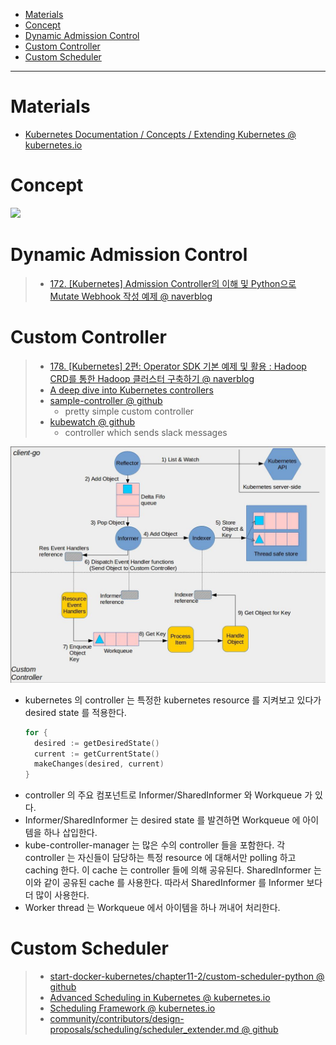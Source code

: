- [Materials](#materials)
- [Concept](#concept)
- [Dynamic Admission Control](#dynamic-admission-control)
- [Custom Controller](#custom-controller)
- [Custom Scheduler](#custom-scheduler)

-----

# Materials

* [Kubernetes Documentation / Concepts / Extending Kubernetes @ kubernetes.io](https://kubernetes.io/docs/concepts/extend-kubernetes/)

# Concept

![](https://docs.google.com/drawings/d/e/2PACX-1vQBRWyXLVUlQPlp7BvxvV9S1mxyXSM6rAc_cbLANvKlu6kCCf-kGTporTMIeG5GZtUdxXz1xowN7RmL/pub?w=960&h=720)

# Dynamic Admission Control

> * [172. [Kubernetes] Admission Controller의 이해 및 Python으로 Mutate Webhook 작성 예제 @ naverblog](https://blog.naver.com/alice_k106/221546328906)

# Custom Controller

> * [178. [Kubernetes] 2편: Operator SDK 기본 예제 및 활용 : Hadoop CRD를 통한 Hadoop 클러스터 구축하기 @ naverblog](https://blog.naver.com/alice_k106/221586279079)
> * [A deep dive into Kubernetes controllers](https://engineering.bitnami.com/articles/a-deep-dive-into-kubernetes-controllers.html)
> * [sample-controller @ github](https://github.com/kubernetes/sample-controller)
>   * pretty simple custom controller
> * [kubewatch @ github](https://github.com/bitnami-labs/kubewatch)
>   * controller which sends slack messages

![](img/client-go-controller-interaction.jpeg)

* kubernetes 의 controller 는 특정한 kubernetes resource 를 지켜보고 있다가 desired state 를 적용한다.
  ```go
  for {
    desired := getDesiredState()
    current := getCurrentState()
    makeChanges(desired, current)
  }
  ```
* controller 의 주요 컴포넌트로 Informer/SharedInformer 와 Workqueue 가 있다.
* Informer/SharedInformer 는 desired state 를 발견하면 Workqueue 에 아이템을 하나 삽입한다.
* kube-controller-manager 는 많은 수의 controller 들을 포함한다. 각 controller 는 자신들이 담당하는 특정 resource 에 대해서만 polling 하고 caching 한다. 이 cache 는 controller 들에 의해 공유된다. SharedInformer 는 이와 같이 공유된 cache 를 사용한다. 따라서 SharedInformer 를 Informer 보다 더 많이 사용한다. 
* Worker thread 는 Workqueue 에서 아이템을 하나 꺼내어 처리한다.

# Custom Scheduler

> * [start-docker-kubernetes/chapter11-2/custom-scheduler-python @ github](https://github.com/alicek106/start-docker-kubernetes/blob/master/chapter11-2/custom-scheduler-python/__main__.py)
> * [Advanced Scheduling in Kubernetes @ kubernetes.io](https://kubernetes.io/blog/2017/03/advanced-scheduling-in-kubernetes/)
> * [Scheduling Framework @ kubernetes.io](https://kubernetes.io/docs/concepts/scheduling-eviction/scheduling-framework/)
> * [community/contributors/design-proposals/scheduling/scheduler_extender.md @ github](https://github.com/kubernetes/community/blob/master/contributors/design-proposals/scheduling/scheduler_extender.md)
